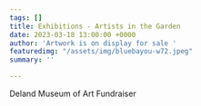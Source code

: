 ```yaml
---
tags: []
title: Exhibitions - Artists in the Garden
date: 2023-03-18 13:00:00 +0000
author: 'Artwork is on display for sale '
featuredimg: "/assets/img/bluebayou-w72.jpeg"
summary: ''

---
```

Deland Museum of Art Fundraiser